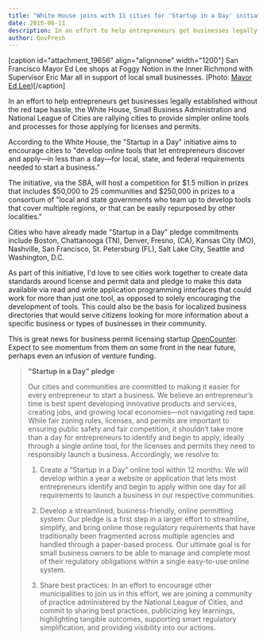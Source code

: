 ```yaml
---
title: "White House joins with 11 cities for 'Startup in a Day' initiative to help businesses launch faster"
date: 2015-06-11
description: In an effort to help entrepreneurs get businesses legally established without the red tape hassle, the White House, Small Business Administration and National League of Cities are rallying cities to provide simpler online tools and processes for those applying for licenses and permits.
author: GovFresh
---
```


[caption id="attachment_19656" align="alignnone" width="1200"] San Francisco Mayor Ed Lee shops at Foggy Notion in the Inner Richmond with Supervisor Eric Mar all in support of local small businesses. (Photo: <a href="https://www.flickr.com/photos/mayoredlee/16215985562/in/photolist-nkgsR3-nk7X8D-nBjtY2-nk7H86-k47atc-qqASpR-qEJAYE-qGRCy2-qGXaxY-pL2h8L-k47Ms4-k47a2R-k47NZc-nkgmqB-k49DJ5-ppFVDN-q5gcnF-qmF8pp-ppVqnx-rrmn5h-r9TfTY-a9P3Aq-cSjVYq-cSjWaN-cSjWpJ-9J7g8R-9J7fSD-9J7gjc-a9Le6c-a9Lefz-eXu6MP-eXFuNq-eXu7bX-eXu79M">Mayor Ed Lee</a>)[/caption]

In an effort to help entrepreneurs get businesses legally established without the red tape hassle, the White House, Small Business Administration and National League of Cities are rallying cities to provide simpler online tools and processes for those applying for licenses and permits.

According to the White House, the "Startup in a Day" initiative aims to encourage cities to "develop online tools that let entrepreneurs discover and apply—in less than a day—for local, state, and federal requirements needed to start a business."

The initiative, via the SBA, will host a competition for $1.5 million in prizes that includes $50,000 to 25 communities and $250,000 in prizes to a consortium of "local and state governments who team up to develop tools that cover multiple regions, or that can be easily repurposed by other localities."

Cities who have already made "Startup in a Day" pledge commitments include Boston, Chattanooga (TN), Denver, Fresno, (CA), Kansas City (MO), Nashville, San Francisco, St. Petersburg (FL), Salt Lake City, Seattle and Washington, D.C.

As part of this initiative, I'd love to see cities work together to create data standards around license and permit data and pledge to make this data available via  read and write application programming interfaces that could work for more than just one tool, as opposed to solely encouraging the development of tools. This could also be the basis for localized business directories that would serve citizens looking for more information about a specific business or types of businesses in their community.

This is great news for business permit licensing startup <a href="http://opencounter.com/">OpenCounter</a>. Expect to see momentum from them on some front in the near future, perhaps even an infusion of venture funding.

<blockquote>
<strong>"Startup in a Day" pledge</strong>

Our cities and communities are committed to making it easier for every entrepreneur to start a business. We believe an entrepreneur’s time is best spent developing innovative products and services, creating jobs, and growing local economies—not navigating red tape. While fair zoning rules, licenses, and permits are important to ensuring public safety and fair competition, it shouldn’t take more than a day for entrepreneurs to identify and begin to apply, ideally through a single online tool, for the licenses and permits they need to responsibly launch a business. Accordingly, we resolve to:
 
1. Create a “Startup in a Day” online tool within 12 months: We will develop within a year a website or application that lets most entrepreneurs identify and begin to apply within one day for all requirements to launch a business in our respective communities.
 
2. Develop a streamlined, business-friendly, online permitting system: Our pledge is a first step in a larger effort to streamline, simplify, and bring online those regulatory requirements that have traditionally been fragmented across multiple agencies and handled through a paper-based process. Our ultimate goal is for small business owners to be able to manage and complete most of their regulatory obligations within a single easy-to-use online system.
 
3. Share best practices: In an effort to encourage other municipalities to join us in this effort, we are joining a community of practice administered by the National League of Cities, and commit to sharing best practices, publicizing key learnings, highlighting tangible outcomes, supporting smart regulatory simplification, and providing visibility into our actions.</blockquote>

